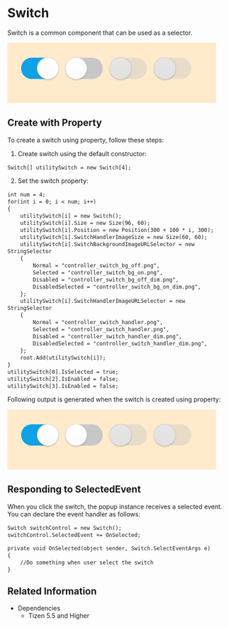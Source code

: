 # Switch
Switch is a common component that can be used as a selector.

![SwitchProperty](./media/SwitchProperty.PNG)

## Create with Property
To create a switch using property, follow these steps:
1. Create switch using the default constructor:

```
Switch[] utilitySwitch = new Switch[4];
```

2. Set the switch property:

```
int num = 4;
for(int i = 0; i < num; i++)
{
    utilitySwitch[i] = new Switch();
    utilitySwitch[i].Size = new Size(96, 60);
    utilitySwitch[i].Position = new Position(300 + 100 * i, 300);
    utilitySwitch[i].SwitchHandlerImageSize = new Size(60, 60);
    utilitySwitch[i].SwitchBackgroundImageURLSelector = new StringSelector
    {
        Normal = "controller_switch_bg_off.png",
        Selected = "controller_switch_bg_on.png",
        Disabled = "controller_switch_bg_off_dim.png",
        DisabledSelected = "controller_switch_bg_on_dim.png",
    };
    utilitySwitch[i].SwitchHandlerImageURLSelector = new StringSelector
    {
        Normal = "controller_switch_handler.png",
        Selected = "controller_switch_handler.png",
        Disabled = "controller_switch_handler_dim.png",
        DisabledSelected = "controller_switch_handler_dim.png",
    };
    root.Add(utilitySwitch[i]);
}
utilitySwitch[0].IsSelected = true;
utilitySwitch[2].IsEnabled = false;
utilitySwitch[3].IsEnabled = false;
```

Following output is generated when the switch is created using property:

![SwitchProperty](./media/SwitchProperty.PNG)

## Responding to SelectedEvent
When you click the switch, the popup instance receives a selected event.
You can declare the event handler as follows:

```
Switch switchControl = new Switch();
switchControl.SelectedEvent += OnSelected;
```

```
private void OnSelected(object sender, Switch.SelectEventArgs e)
{
    //Do something when user select the switch
}
```

## Related Information
- Dependencies
  -   Tizen 5.5 and Higher